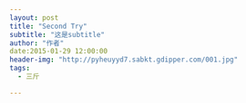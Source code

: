 ```yaml
---
layout: post
title: "Second Try"
subtitle: "这是subtitle"
author: "作者"
date:2015-01-29 12:00:00
header-img: "http://pyheuyyd7.sabkt.gdipper.com/001.jpg"
tags:
  - 三斤

---
```


